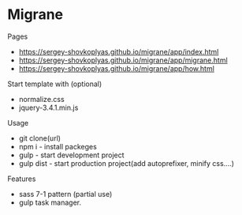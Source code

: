 # Migrane

Pages
- https://sergey-shovkoplyas.github.io/migrane/app/index.html
- https://sergey-shovkoplyas.github.io/migrane/app/migrane.html
- https://sergey-shovkoplyas.github.io/migrane/app/how.html

Start template with (optional)
- normalize.css
- jquery-3.4.1.min.js

Usage 
- git clone(url)
- npm i      - install packeges
- gulp       - start development project
- gulp dist  - start production project(add autoprefixer, minify css....)

Features 
- sass 7-1 pattern (partial use)
- gulp task manager.
